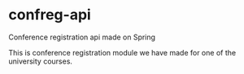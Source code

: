 # confreg-api
Conference registration api made on Spring

This is conference registration module we have made for one of the university courses.

